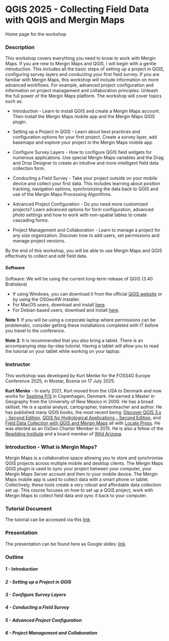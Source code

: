 # QGIS 2025 - Collecting Field Data with QGIS and Mergin Maps
Home page for the workshop

### Description
This workshop covers everything you need to know to work with Mergin Maps. If you are new to Mergin Maps and QGIS, I will begin with a gentle introduction. This includes all the basic steps of setting up a project in QGIS, configuring survey layers and conducting your first field survey. If you are familiar with Mergin Maps, this workshop will include information on more advanced workflows. For example, advanced project configuration and information on project management and collaboration principles. Unleash the full power of the Mergin Maps platform. The workshop will cover topics such as:

* Introduction -
Learn to install QGIS and create a Mergin Maps account. Then install the Mergin Maps mobile app and the Mergin Maps QGIS plugin.

* Setting up a Project in QGIS - Learn about best practices and configuration options for your first project. Create a survey layer, add basemaps and explore your project in the Mergin Maps mobile app.

* Configure Survey Layers - 
How to configure QGIS field widgets for numerous applications. Use special Mergin Maps variables and the Drag and Drop Designer to create an intuitive and more intelligent field data collection form.

* Conducting a Field Survey - 
Take your project outside on your mobile device and collect your first data. This includes learning about position tracking, navigation options, synchronizing the data back to QGIS and use of the Mergin Maps Processing Algorithms.

* Advanced Project Configuration -
Do you need more customized projects? Learn advanced options for form configuration, advanced photo settings and how to work with non-spatial tables to create cascading forms.

* Project Management and Collaboration - 
Learn to manage a project for any size organization. Discover how to add users, set permissions and manage project versions.

By the end of this workshop, you will be able to use Mergin Maps and QGIS effectively to collect and edit field data.

#### Software
Software:
We will be using the current long-term release of QGIS (3.40 Bratislava) 

* If using Windows, you can download it from the official [QGIS website](https://qgis.org/download/) or by using the OSGeo4W installer.
* For MacOS users, download and install [here](https://qgis.org/download/).
* For Debian based users, download and install [here](https://qgis.org/download/).

**Note 1**: If you will be using a corporate laptop where permissions can be problematic, consider getting these installations completed with IT before you travel to the conference.

**Note 2**: It is recommended that you also bring a tablet. There is an accompanying step-by-step tutorial. Having a tablet will allow you to read the tutorial on your tablet while working on your laptop.

### Instructor
This workshop was developed by Kurt Menke for the FOSS4G Europe Conference 2025, in Mostar, Bosnia on 17 July 2025.

**Kurt Menke** - In early 2021, Kurt moved from the USA to Denmark and now works for [Septima P/S](https://septima.dk/) in Copenhagen, Denmark. He earned a Master in Geography from the 
University of New Mexico in 2000. He has a broad skillset. He is a spatial analyst, cartographer, trainer/teacher and author. He has published many QGIS books, the most recent being: 
[Discover QGIS 3.x - Second Edition](https://locatepress.com/book/dq32), [QGIS for Hydrological Applications - Second Edition](https://locatepress.com/book/hyd2), and 
[Field Data Collection with QGIS and Mergin Maps](https://locatepress.com/book/mergin-maps) all with [Locate Press](https://locatepress.com/). He was elected as an OsGeo Charter Member 
in 2015. He is also a fellow of the [Rewilding Institute](https://rewilding.org/) and a board member of [Wild Arizona](https://www.wildarizona.org/).

### Introduction - What is Mergin Maps?
Mergin Maps is a collaborative space allowing you to store and synchronise QGIS projects across multiple mobile and desktop clients. The Mergin Maps QGIS plugin is used to sync your project between your computer, your Mergin Maps Server account and then to your mobile device. The Mergin Maps mobile app is used to collect data with a smart phone or tablet. Collectively, these tools create a very robust and affordable data collection set up. This course focuses on how to set up a QGIS project, work with Mergin Maps to collect field data and sync it back to your computer.

### Tutorial Document
The tutorial can be accessed via this [link](https://docs.google.com/document/d/1hWMghUmzSkYkUm4cvnHn2DKLEzGdnxf6dnSMIHNWNfM/edit?usp=sharing)

### Presentation
The presentation can be found here as Google slides: [link](https://docs.google.com/presentation/d/15ndpZ1ho-M34LPC6t6shSXWj_uHCbEOlJT1KzKUvFhk/edit?usp=sharing).

### Outline

##### 1 - Introduction
##### 2 - Setting up a Project in QGIS
##### 3 - Configure Survey Layers
##### 4 - Conducting a Field Survey
##### 5 - Advanced Project Configuration
##### 6 - Project Management and Collaboration
